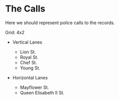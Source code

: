 # The Calls

Here we should represent police calls to the records.

Grid: 4x2

* Vertical Lanes
    - Lion St.
    - Royal St.
    - Chef St.
    - Young St.

* Horizontal Lanes
    - Mayflower St.
    - Queen Elisabeth II St.
